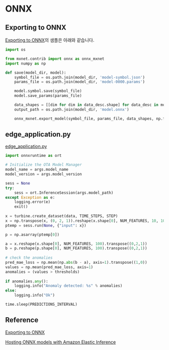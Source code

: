 # ONNX

## Exporting to ONNX

[Exporting to ONNX](https://sagemaker-examples.readthedocs.io/en/latest/sagemaker-python-sdk/mxnet_onnx_export/mxnet_onnx_export.html)의 샘플은 아래와 같습니다.

```python
import os

from mxnet.contrib import onnx as onnx_mxnet
import numpy as np

def save(model_dir, model):
    symbol_file = os.path.join(model_dir, 'model-symbol.json')
    params_file = os.path.join(model_dir, 'model-0000.params')

    model.symbol.save(symbol_file)
    model.save_params(params_file)

    data_shapes = [[dim for dim in data_desc.shape] for data_desc in model.data_shapes]
    output_path = os.path.join(model_dir, 'model.onnx')

    onnx_mxnet.export_model(symbol_file, params_file, data_shapes, np.float32, output_path)
```    

## edge_application.py

[edge_application.py](https://github.com/aws-samples/ml-edge-getting-started/blob/main/samples/onnx_accelerator_sample1/onnxacceleratorsampleone/with_ggv2/components/aws.samples.windturbine.detector/edge_application.py)

```python
import onnxruntime as ort

# Initialize the OTA Model Manager
model_name = args.model_name
model_version = args.model_version

sess = None
try:
    sess = ort.InferenceSession(args.model_path)
except Exception as e:
    logging.error(e)
    exit()
    
x = turbine.create_dataset(data, TIME_STEPS, STEP)
x = np.transpose(x, (0, 2, 1)).reshape(x.shape[0], NUM_FEATURES, 10, 10).astype(np.float32)
ptemp = sess.run(None, {"input": x})    

p = np.asarray(ptemp[0])

a = x.reshape(x.shape[0], NUM_FEATURES, 100).transpose((0,2,1))
b = p.reshape(p.shape[0], NUM_FEATURES, 100).transpose((0,2,1))
            
# check the anomalies
pred_mae_loss = np.mean(np.abs(b - a), axis=1).transpose((1,0))
values = np.mean(pred_mae_loss, axis=1)
anomalies = (values > thresholds)
            
if anomalies.any():
    logging.info("Anomaly detected: %s" % anomalies)
else:
    logging.info("Ok")

time.sleep(PREDICTIONS_INTERVAL)
```

## Reference

[Exporting to ONNX](https://sagemaker-examples.readthedocs.io/en/latest/sagemaker-python-sdk/mxnet_onnx_export/mxnet_onnx_export.html)

[Hosting ONNX models with Amazon Elastic Inference](https://sagemaker-examples.readthedocs.io/en/latest/aws_sagemaker_studio/frameworks/mxnet_onnx_ei/mxnet_onnx_ei.html)
